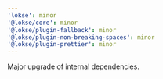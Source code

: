 ```yaml
---
'lokse': minor
'@lokse/core': minor
'@lokse/plugin-fallback': minor
'@lokse/plugin-non-breaking-spaces': minor
'@lokse/plugin-prettier': minor
---
```


Major upgrade of internal dependencies.
